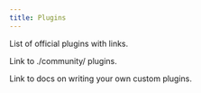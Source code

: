 ```yaml
---
title: Plugins
---
```


List of official plugins with links.

Link to ./community/ plugins.

Link to docs on writing your own custom plugins.
